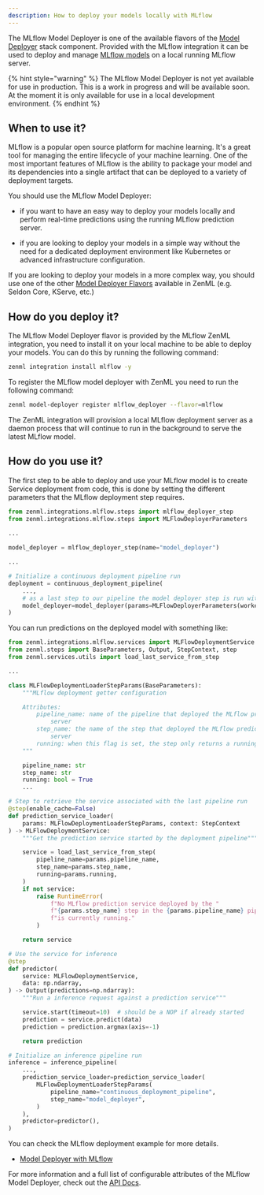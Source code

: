 ```yaml
---
description: How to deploy your models locally with MLflow
---
```


The MLflow Model Deployer is one of the available flavors of the [Model Deployer](./model-deployers.md) 
stack component. Provided with the MLflow integration it can be used to deploy
and manage [MLflow models](https://www.mlflow.org/docs/latest/python_api/mlflow.deployments.html) 
on a local running MLflow server.

{% hint style="warning" %}
The MLflow Model Deployer is not yet available for use in production. This is 
a work in progress and will be available soon. At the moment it is only 
available for use in a local development environment.
{% endhint %}

## When to use it?

MLflow is a popular open source platform for machine learning. It's a great 
tool for managing the entire lifecycle of your machine learning. One of the 
most important features of MLflow is the ability to package your model and its 
dependencies into a single artifact that can be deployed to a variety of 
deployment targets.

You should use the MLflow Model Deployer:

* if you want to have an easy way to deploy your models locally and perform 
real-time predictions using the running MLflow prediction server.

* if you are looking to deploy your models in a simple way without the need 
for a dedicated deployment environment like Kubernetes or advanced 
infrastructure configuration.

If you are looking to deploy your models in a more complex way, you should 
use one of the other [Model Deployer Flavors](./model-deployers.md#model-deployers-flavors) 
available in ZenML (e.g. Seldon Core, KServe, etc.)

## How do you deploy it?

The MLflow Model Deployer flavor is provided by the MLflow ZenML integration, 
you need to install it on your local machine to be able to deploy your models. 
You can do this by running the following command:

```bash
zenml integration install mlflow -y
```

To register the MLflow model deployer with ZenML you need to run the following
command:

```bash
zenml model-deployer register mlflow_deployer --flavor=mlflow
```

The ZenML integration will provision a local MLflow deployment server as a 
daemon process that will continue to run in the background to serve the 
latest MLflow model.

## How do you use it?

The first step to be able to deploy and use your MLflow model is to create 
Service deployment from code, this is done by setting the different parameters 
that the MLflow deployment step requires.

```python
from zenml.integrations.mlflow.steps import mlflow_deployer_step
from zenml.integrations.mlflow.steps import MLFlowDeployerParameters

...
    
model_deployer = mlflow_deployer_step(name="model_deployer")

...

# Initialize a continuous deployment pipeline run
deployment = continuous_deployment_pipeline(
    ...,
    # as a last step to our pipeline the model deployer step is run with it config in place
    model_deployer=model_deployer(params=MLFlowDeployerParameters(workers=3)),
)
```

You can run predictions on the deployed model with something like:

```python
from zenml.integrations.mlflow.services import MLFlowDeploymentService
from zenml.steps import BaseParameters, Output, StepContext, step
from zenml.services.utils import load_last_service_from_step

...

class MLFlowDeploymentLoaderStepParams(BaseParameters):
    """MLflow deployment getter configuration

    Attributes:
        pipeline_name: name of the pipeline that deployed the MLflow prediction
            server
        step_name: the name of the step that deployed the MLflow prediction
            server
        running: when this flag is set, the step only returns a running service
    """

    pipeline_name: str
    step_name: str
    running: bool = True
    ...

# Step to retrieve the service associated with the last pipeline run
@step(enable_cache=False)
def prediction_service_loader(
    params: MLFlowDeploymentLoaderStepParams, context: StepContext
) -> MLFlowDeploymentService:
    """Get the prediction service started by the deployment pipeline"""

    service = load_last_service_from_step(
        pipeline_name=params.pipeline_name,
        step_name=params.step_name,
        running=params.running,
    )
    if not service:
        raise RuntimeError(
            f"No MLflow prediction service deployed by the "
            f"{params.step_name} step in the {params.pipeline_name} pipeline "
            f"is currently running."
        )

    return service

# Use the service for inference
@step
def predictor(
    service: MLFlowDeploymentService,
    data: np.ndarray,
) -> Output(predictions=np.ndarray):
    """Run a inference request against a prediction service"""

    service.start(timeout=10)  # should be a NOP if already started
    prediction = service.predict(data)
    prediction = prediction.argmax(axis=-1)

    return prediction

# Initialize an inference pipeline run
inference = inference_pipeline(
    ...,
    prediction_service_loader=prediction_service_loader(
        MLFlowDeploymentLoaderStepParams(
            pipeline_name="continuous_deployment_pipeline",
            step_name="model_deployer",
        )
    ),
    predictor=predictor(),
)
```

You can check the MLflow deployment example for more details.

- [Model Deployer with MLflow](https://github.com/zenml-io/zenml/tree/main/examples/mlflow_deployment)

For more information and a full list of configurable attributes of the MLflow 
Model Deployer, check out the [API Docs](https://apidocs.zenml.io/latest/api_docs/integrations/#zenml.integrations.mlflow.model_deployers).